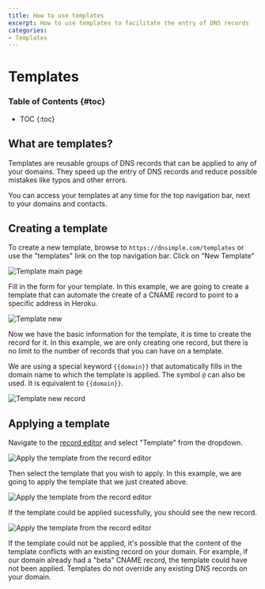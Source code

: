 ```yaml
---
title: How to use templates
excerpt: How to use templates to facilitate the entry of DNS records
categories:
- Templates
---
```


# Templates

### Table of Contents {#toc}

* TOC
{:toc}

## What are templates?

Templates are reusable groups of DNS records that can be applied to any of your domains. They speed up the entry of DNS records and reduce possible mistakes like typos and other errors.

You can access your templates at any time for the top navigation bar, next to your domains and contacts.

## Creating a template

To create a new template, browse to `https://dnsimple.com/templates` or use the "templates" link on the top navigation bar. Click on "New Template"

![Template main page](/files/template-main-page.png)

Fill in the form for your template. In this example, we are going to create a template that can automate the create of a CNAME record to point to a specific address in Heroku.

![Template new](/files/template-new.png)

Now we have the basic information for the template, it is time to create the record for it. In this example, we are only creating one record, but there is no limit to the number of records that you can have on a template.

We are using a special keyword `{{domain}}` that automatically fills in the domain name to which the template is applied. The symbol `@` can also be used. It is equivalent to `{{domain}}`.

![Template new record](/files/template-new-record.png)

## Applying a template

Navigate to the [record editor](/articles/advanced-editor) and select "Template" from the dropdown.

![Apply the template from the record editor](/files/template-apply-template.png)

Then select the template that you wish to apply. In this example, we are going to apply the template that we just created above.

![Apply the template from the record editor](/files/template-select-template.png)

If the template could be applied sucessfully, you should see the new record.

![Apply the template from the record editor](/files/template-record-created.png)

If the template could not be applied, it's possible that the content of the template conflicts with an existing record on your domain. For example, if our domain already had a "beta" CNAME record, the template could have not been applied. Templates do not override any existing DNS records on your domain.
